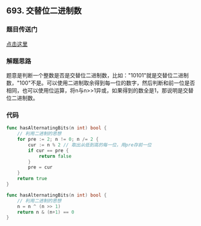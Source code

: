 ## 693. 交替位二进制数

### 题目传送门

[点击这里](https://leetcode-cn.com/problems/binary-number-with-alternating-bits/)

### 解题思路

题意是判断一个整数是否是交替位二进制数，比如："10101"就是交替位二进制数，"100"不是。可以使用二进制取余得到每一位的数字，然后判断和前一位是否相同，也可以使用位运算，将n与n>>1异或，如果得到的数全是1，那说明是交替位二进制数。

### 代码

```go
func hasAlternatingBits(n int) bool {
    // 利用二进制的思想
    for pre := 2; n != 0; n /= 2 {
        cur := n % 2 // 取出从低到高的每一位，用pre存前一位
        if cur == pre {
            return false
        }
        pre = cur
    }
    return true
}
```

```go
func hasAlternatingBits(n int) bool {
    // 利用二进制的思想
    n = n ^ (n >> 1)
    return n & (n+1) == 0
}
```